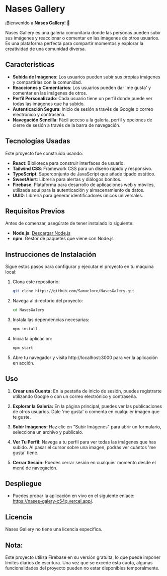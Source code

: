 # Nases Gallery

¡Bienvenido a **Nases Gallery**! 🎉

Nases Gallery es una galería comunitaria donde las personas pueden subir sus imágenes y reaccionar o comentar en las imágenes de otros usuarios. Es una plataforma perfecta para compartir momentos y explorar la creatividad de una comunidad diversa.

## Características

- **Subida de Imágenes**: Los usuarios pueden subir sus propias imágenes y compartirlas con la comunidad.
- **Reacciones y Comentarios**: Los usuarios pueden dar 'me gusta' y comentar en las imágenes de otros.
- **Perfil Personalizado**: Cada usuario tiene un perfil donde puede ver todas las imágenes que ha subido.
- **Autenticación Segura**: Inicio de sesión a través de Google o correo electrónico y contraseña.
- **Navegación Sencilla**: Fácil acceso a la galería, perfil y opciones de cierre de sesión a través de la barra de navegación.

## Tecnologías Usadas

Este proyecto fue construido usando:

- **React**: Biblioteca para construir interfaces de usuario.
- **Tailwind CSS**: Framework CSS para un diseño rápido y responsivo.
- **TypeScript**: Superconjunto de JavaScript que añade tipado estático.
- **SweetAlert**: Librería para alertas y diálogos bonitos.
- **Firebase**: Plataforma para desarrollo de aplicaciones web y móviles, utilizada aquí para la autenticación y almacenamiento de datos.
- **UUID**: Librería para generar identificadores únicos universales.

## Requisitos Previos

Antes de comenzar, asegúrate de tener instalado lo siguiente:

- **Node.js**: [Descargar Node.js](https://nodejs.org/)
- **npm**: Gestor de paquetes que viene con Node.js

## Instrucciones de Instalación

Sigue estos pasos para configurar y ejecutar el proyecto en tu máquina local:

1. Clona este repositorio:
   ```bash
   git clone https://github.com/Samueloro/NasesGalery.git
   ```
2. Navega al directorio del proyecto:
   ```bash
   cd NasesGalery
   ```
3. Instala las dependencias necesarias:
   ```bash
   npm install
   ```
4. Inicia la aplicación:
   ```bash
   npm start
   ```
5. Abre tu navegador y visita http://localhost:3000 para ver la aplicación en acción.

## Uso

1. **Crear una Cuenta:** En la pestaña de inicio de sesión, puedes registrarte utilizando Google o con un correo electrónico y contraseña.

2. **Explorar la Galería:** En la página principal, puedes ver las publicaciones de otros usuarios. Dale 'me gusta' o comenta en cualquier imagen que te guste.

3. **Subir Imágenes:** Haz clic en "Subir Imágenes" para abrir un formulario, selecciona un archivo y publícalo.

4. **Ver Tu Perfil:** Navega a tu perfil para ver todas las imágenes que has subido. Al pasar el cursor sobre una imagen, podrás ver cuántos 'me gusta' tiene.

5. **Cerrar Sesión:** Puedes cerrar sesión en cualquier momento desde el menú de navegación.

## Despliegue

- Puedes probar la aplicación en vivo en el siguiente enlace: https://nases-galery-c54q.vercel.app/.

## Licencia

Nases Gallery no tiene una licencia específica.

## Nota:

Este proyecto utiliza Firebase en su versión gratuita, lo que puede imponer límites diarios de escritura. Una vez que se excede esta cuota, algunas funcionalidades del proyecto pueden no estar disponibles temporalmente.
